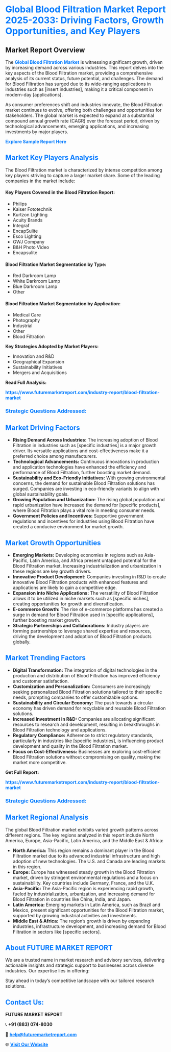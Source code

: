 <h1 style="color: #007BFF;">Global Blood Filtration Market Report 2025-2033: Driving Factors, Growth Opportunities, and Key Players</h1>

<section id="overview">
<h2>Market Report Overview</h2>
<p>The <a href="https://www.futuremarketreport.com/industry-report/blood-filtration-market" style="color: #007BFF; text-decoration: none;"><strong>Global Blood Filtration Market</strong></a> is witnessing significant growth, driven by increasing demand across various industries. This report delves into the key aspects of the Blood Filtration market, providing a comprehensive analysis of its current status, future potential, and challenges. The demand for Blood Filtration has surged due to its wide-ranging applications in industries such as [insert industries], making it a critical component in modern-day [applications].</p>
<p>As consumer preferences shift and industries innovate, the Blood Filtration market continues to evolve, offering both challenges and opportunities for stakeholders. The global market is expected to expand at a substantial compound annual growth rate (CAGR) over the forecast period, driven by technological advancements, emerging applications, and increasing investments by major players.</p>
</section>

<section id="overview">
<p><a href="https://www.futuremarketreport.com/request-sample/reportId=124859" style="color: #007BFF; text-decoration: none;"><strong>Explore Sample Report Here</strong></a></p>
</section>

<section id="key-players">
<h2 style="color: #007BFF;">Market Key Players Analysis</h2>
<p>The Blood Filtration market is characterized by intense competition among key players striving to capture a larger market share. Some of the leading companies in the market include:</p>
<h4>Key Players Covered in the Blood Filtration Report:</h4>
<ul><li>Philips</li><li>Kaiser Fototechnik</li><li>Kurtzon Lighting</li><li>Acuity Brands</li><li>Integraf</li><li>EncapSulite</li><li>Esco Lighting</li><li>GWJ Company</li><li>B&amp;H Photo Video</li><li>Encapsulite</li></ul>
<h4>Blood Filtration Market Segmentation by Type:</h4>
<ul><li>Red Darkroom Lamp</li><li>White Darkroom Lamp</li><li>Blue Darkroom Lamp</li><li>Other</li></ul>

<h4>Blood Filtration Market Segmentation by Application:</h4>
<ul><li>Medical Care</li><li>Photography</li><li>Industrial</li><li>Other</li><li>Blood Filtration</li></ul>
<p><strong>Key Strategies Adopted by Market Players:</strong></p>
<ul>
<li>Innovation and R&D</li>
<li>Geographical Expansion</li>
<li>Sustainability Initiatives</li>
<li>Mergers and Acquisitions</li>
</ul>
</section>

<section>
<p><strong>Read Full Analysis: </strong></p><a href="https://www.futuremarketreport.com/industry-report/blood-filtration-market" style="color: #007BFF; text-decoration: none;"><strong>https://www.futuremarketreport.com/industry-report/blood-filtration-market</strong></a>
<h3 style="color: #007BFF;">Strategic Questions Addressed:</h3>
</section>

<section id="driving-factors">
<h2 style="color: #007BFF;">Market Driving Factors</h2>
<ul>
<li><strong>Rising Demand Across Industries:</strong> The increasing adoption of Blood Filtration in industries such as [specific industries] is a major growth driver. Its versatile applications and cost-effectiveness make it a preferred choice among manufacturers.</li>
<li><strong>Technological Advancements:</strong> Continuous innovations in production and application technologies have enhanced the efficiency and performance of Blood Filtration, further boosting market demand.</li>
<li><strong>Sustainability and Eco-Friendly Initiatives:</strong> With growing environmental concerns, the demand for sustainable Blood Filtration solutions has surged. Companies are investing in eco-friendly variants to align with global sustainability goals.</li>
<li><strong>Growing Population and Urbanization:</strong> The rising global population and rapid urbanization have increased the demand for [specific products], where Blood Filtration plays a vital role in meeting consumer needs.</li>
<li><strong>Government Policies and Incentives:</strong> Supportive government regulations and incentives for industries using Blood Filtration have created a conducive environment for market growth.</li>
</ul>
</section>

<section id="growth-opportunities">
<h2 style="color: #007BFF;">Market Growth Opportunities</h2>
<ul>
<li><strong>Emerging Markets:</strong> Developing economies in regions such as Asia-Pacific, Latin America, and Africa present untapped potential for the Blood Filtration market. Increasing industrialization and urbanization in these regions are key growth drivers.</li>
<li><strong>Innovative Product Development:</strong> Companies investing in R&D to create innovative Blood Filtration products with enhanced features and applications are likely to gain a competitive edge.</li>
<li><strong>Expansion into Niche Applications:</strong> The versatility of Blood Filtration allows it to be utilized in niche markets such as [specific niches], creating opportunities for growth and diversification.</li>
<li><strong>E-commerce Growth:</strong> The rise of e-commerce platforms has created a surge in demand for Blood Filtration used in [specific applications], further boosting market growth.</li>
<li><strong>Strategic Partnerships and Collaborations:</strong> Industry players are forming partnerships to leverage shared expertise and resources, driving the development and adoption of Blood Filtration products globally.</li>
</ul>
</section>

<section id="trending-factors">
<h2 style="color: #007BFF;">Market Trending Factors</h2>
<ul>
<li><strong>Digital Transformation:</strong> The integration of digital technologies in the production and distribution of Blood Filtration has improved efficiency and customer satisfaction.</li>
<li><strong>Customization and Personalization:</strong> Consumers are increasingly seeking personalized Blood Filtration solutions tailored to their specific needs, prompting companies to offer customizable options.</li>
<li><strong>Sustainability and Circular Economy:</strong> The push towards a circular economy has driven demand for recyclable and reusable Blood Filtration solutions.</li>
<li><strong>Increased Investment in R&D:</strong> Companies are allocating significant resources to research and development, resulting in breakthroughs in Blood Filtration technology and applications.</li>
<li><strong>Regulatory Compliance:</strong> Adherence to strict regulatory standards, particularly in industries like [specific industries], is influencing product development and quality in the Blood Filtration market.</li>
<li><strong>Focus on Cost-Effectiveness:</strong> Businesses are exploring cost-efficient Blood Filtration solutions without compromising on quality, making the market more competitive.</li>
</ul>
</section>

<section>
<p><strong>Get Full Report: </strong></p><a href="https://www.futuremarketreport.com/industry-report/blood-filtration-market" style="color: #007BFF; text-decoration: none;"><strong>https://www.futuremarketreport.com/industry-report/blood-filtration-market</strong></a>
<h3 style="color: #007BFF;">Strategic Questions Addressed:</h3>
</section>


<section id="regional-analysis">
<h2 style="color: #007BFF;">Market Regional Analysis</h2>
<p>The global Blood Filtration market exhibits varied growth patterns across different regions. The key regions analyzed in this report include North America, Europe, Asia-Pacific, Latin America, and the Middle East & Africa:</p>
<ul>
<li><strong>North America:</strong> This region remains a dominant player in the Blood Filtration market due to its advanced industrial infrastructure and high adoption of new technologies. The U.S. and Canada are leading markets in this region.</li>
<li><strong>Europe:</strong> Europe has witnessed steady growth in the Blood Filtration market, driven by stringent environmental regulations and a focus on sustainability. Key countries include Germany, France, and the U.K.</li>
<li><strong>Asia-Pacific:</strong> The Asia-Pacific region is experiencing rapid growth, fueled by industrialization, urbanization, and increasing demand for Blood Filtration in countries like China, India, and Japan.</li>
<li><strong>Latin America:</strong> Emerging markets in Latin America, such as Brazil and Mexico, present significant opportunities for the Blood Filtration market, supported by growing industrial activities and investments.</li>
<li><strong>Middle East & Africa:</strong> The region’s growth is driven by expanding industries, infrastructure development, and increasing demand for Blood Filtration in sectors like [specific sectors].</li>
</ul>
</section>

<footer>
<h2 style="color: #007BFF;">About FUTURE MARKET REPORT</h2>
<p>We are a trusted name in market research and advisory services, delivering actionable insights and strategic support to businesses across diverse industries. Our expertise lies in offering:</p>

<p>Stay ahead in today’s competitive landscape with our tailored research solutions.</p>

<h2 style="color: #007BFF;">Contact Us:</h2>
<p><strong>FUTURE MARKET REPORT</strong></p>
<p>📞 <strong>+91 (883) 074-8030</strong></p>
<p>📧 <strong><a href="mailto:help@futuremarketreport.com" style="color: #007BFF;">help@futuremarketreport.com</a></strong></p>
<p>🌐 <strong><a href="https://www.futuremarketreport.com/" style="color: #007BFF;">Visit Our Website</a></strong></p>
</footer>